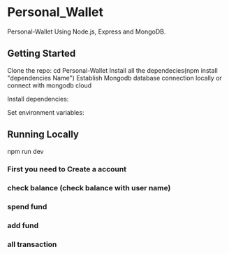 # Personal_Wallet
Personal-Wallet  Using Node.js, Express and MongoDB.



## Getting Started
Clone the repo:
cd Personal-Wallet 
Install all the dependecies(npm install "dependencies Name")
Establish Mongodb database connection locally or connect with mongodb cloud

Install dependencies:

Set environment variables:


## Running Locally
npm run dev


### First you need to Create a account

### check balance (check balance with user name)
### spend fund
### add fund
### all transaction
